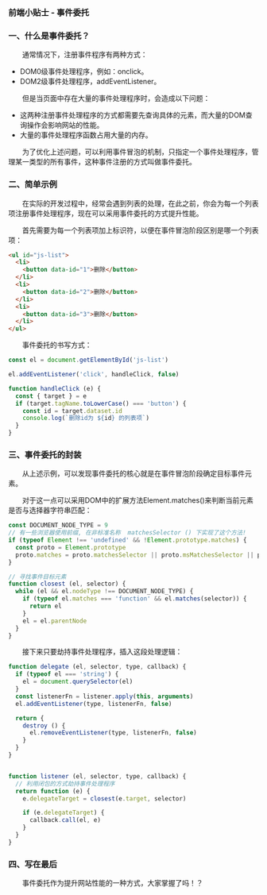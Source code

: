 ### 前端小贴士 - 事件委托

### 一、什么是事件委托？

  &emsp;&emsp;通常情况下，注册事件程序有两种方式：

  - DOM0级事件处理程序，例如：onclick。
  - DOM2级事件处理程序，addEventListener。

  &emsp;&emsp;但是当页面中存在大量的事件处理程序时，会造成以下问题：

  - 这两种注册事件处理程序的方式都需要先查询具体的元素，而大量的DOM查询操作会影响网站的性能。
  - 大量的事件处理程序函数占用大量的内存。

  &emsp;&emsp;为了优化上述问题，可以利用事件冒泡的机制，只指定一个事件处理程序，管理某一类型的所有事件，这种事件注册的方式叫做事件委托。

### 二、简单示例

  &emsp;&emsp;在实际的开发过程中，经常会遇到列表的处理，在此之前，你会为每一个列表项注册事件处理程序，现在可以采用事件委托的方式提升性能。

  &emsp;&emsp;首先需要为每一个列表项加上标识符，以便在事件冒泡阶段区别是哪一个列表项：

```HTML
<ul id="js-list">
  <li>
    <button data-id="1">删除</button>
  </li>
  <li>
    <button data-id="2">删除</button>
  </li>
  <li>
    <button data-id="3">删除</button>
  </li>
</ul>
```

  &emsp;&emsp;事件委托的书写方式：

```JavaScript
const el = document.getElementById('js-list')

el.addEventListener('click', handleClick, false)

function handleClick (e) {
  const { target } = e
  if (target.tagName.toLowerCase() === 'button') {
    const id = target.dataset.id
    console.log(`删除id为 ${id} 的列表项`)
  }
}
```

### 三、事件委托的封装

  &emsp;&emsp;从上述示例，可以发现事件委托的核心就是在事件冒泡阶段确定目标事件元素。

  &emsp;&emsp;对于这一点可以采用DOM中的扩展方法Element.matches()来判断当前元素是否与选择器字符串匹配：

```JavaScript
const DOCUMENT_NODE_TYPE = 9
// 有一些浏览器使用前缀, 在非标准名称  matchesSelector () 下实现了这个方法!
if (typeof Element !== 'undefined' && !Element.prototype.matches) {
  const proto = Element.prototype
  proto.matches = proto.matchesSelector || proto.msMatchesSelector || proto.webkitMatchesSelector || proto.mozMachesSelector
}

// 寻找事件目标元素
function closest (el, selector) {
  while (el && el.nodeType !== DOCUMENT_NODE_TYPE) {
    if (typeof el.matches === 'function' && el.matches(selector)) {
      return el
    }
    el = el.parentNode
  }
}
```

  &emsp;&emsp;接下来只要劫持事件处理程序，插入这段处理逻辑：

```JavaScript
function delegate (el, selector, type, callback) {
  if (typeof el === 'string') {
    el = document.querySelector(el)
  }
  const listenerFn = listener.apply(this, arguments)
  el.addEventListener(type, listenerFn, false)

  return {
    destroy () {
      el.removeEventListener(type, listenerFn, false)
    }
  }
}


function listener (el, selector, type, callback) {
  // 利用闭包的方式劫持事件处理程序
  return function (e) {
    e.delegateTarget = closest(e.target, selector)

    if (e.delegateTarget) {
      callback.call(el, e)
    }
  }
}
```

### 四、写在最后

  &emsp;&emsp;事件委托作为提升网站性能的一种方式，大家掌握了吗！？